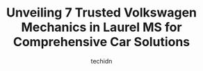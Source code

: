 ---
layout: ampstory
image: https://images.unsplash.com/photo-1579530190412-b35a65e17c8d?ixlib=rb-4.0.3&ixid=MnwxMjA3fDB8MHxwaG90by1wYWdlfHx8fGVufDB8fHx8&auto=format&fit=crop&w=640&h=853&q=80
author: techidn
featured: false
description: Discover the 7 best Volkswagen Mechanic in Laurel MS, USA and ensure your vehicle receives the highest quality of care. These trusted professionals are known for their skill, knowledge, and 
title: Unveiling 7 Trusted Volkswagen Mechanics in Laurel MS for Comprehensive Car Solutions
cover:
   title: Unveiling 7 Trusted Volkswagen Mechanics in Laurel MS for Comprehensive Car Solutions
   subtitle: Rickpate
   background: https://images.unsplash.com/photo-1579530190412-b35a65e17c8d?ixlib=rb-4.0.3&ixid=MnwxMjA3fDB8MHxwaG90by1wYWdlfHx8fGVufDB8fHx8&auto=format&fit=crop&w=640&h=853&q=80

pages: 
 - layout: thirds
   top: <h1>#1 Walmart Auto Care Centers</h1>
   bottom: "<p>Youre lucky if you are able to get your vehicle serviced here in the first place. I asked one of the mechanics whether they were open and was ignored. I then proceeded</p>"
   background: https://www.knot35.com/toplist/wp-content/uploads/2023/06/best-volkswagen-mechanic-1-in-laurel-ms-1685836659.jpeg
   backgroundblur: true
 - layout: thirds
   top: <h1>#2 Auto World</h1>
   bottom: "<p>115 Eastview Dr, Laurel, MS 39443, United States</p>"
   background: https://www.knot35.com/toplist/wp-content/uploads/2023/06/best-volkswagen-mechanic-2-in-laurel-ms-1685836659.jpeg
   cta:
      link: https://www.knot35.com/toplist/unveiling-7-trusted-volkswagen-mechanics-in-laurel-ms-for-comprehensive-car-solutions/
      text: Unveiling 7 Trusted Volkswagen Mechanics in Laurel MS for Comprehensive Car Solutions
 - layout: thirds
   top: <h1>#3 Hermans Auto Tech</h1>
   bottom: "<p>416 N 16th Ave, Laurel, MS 39440, United States</p>"
   background: https://www.knot35.com/toplist/wp-content/uploads/2023/06/best-volkswagen-mechanic-3-in-laurel-ms-1685836659.jpeg
   cta:
      link: https://www.knot35.com/toplist/unveiling-7-trusted-volkswagen-mechanics-in-laurel-ms-for-comprehensive-car-solutions/
      text: Unveiling 7 Trusted Volkswagen Mechanics in Laurel MS for Comprehensive Car Solutions
 - layout: thirds
   top: <h1>#4 A S & H Auto Services - Laurel</h1>
   bottom: "<p>219 N 11th Ave, Laurel, MS 39440, United States</p>"
   background: https://images.unsplash.com/photo-1613843873231-1447db182f97?ixlib=rb-4.0.3&ixid=MnwxMjA3fDB8MHxwaG90by1wYWdlfHx8fGVufDB8fHx8&auto=format&fit=crop&w=640&h=853&q=80
   cta:
      link: https://www.knot35.com/toplist/unveiling-7-trusted-volkswagen-mechanics-in-laurel-ms-for-comprehensive-car-solutions/
      text: Unveiling 7 Trusted Volkswagen Mechanics in Laurel MS for Comprehensive Car Solutions
 - layout: thirds
   top: <h1>#5 Busy Bee Brakes & Alignment</h1>
   bottom: "<p>460 MS-15, Laurel, MS 39440, United States</p>"
   background: https://images.unsplash.com/photo-1534312527009-56c7016453e6?ixlib=rb-4.0.3&ixid=MnwxMjA3fDB8MHxwaG90by1wYWdlfHx8fGVufDB8fHx8&auto=format&fit=crop&w=640&h=853&q=80
   cta:
      link: https://www.knot35.com/toplist/unveiling-7-trusted-volkswagen-mechanics-in-laurel-ms-for-comprehensive-car-solutions/
      text: Unveiling 7 Trusted Volkswagen Mechanics in Laurel MS for Comprehensive Car Solutions
 - layout: thirds
   top: <h1>#6 Professional Automotive</h1>
   bottom: "<p>92 Eastview Drive Hwy, US-84, Laurel, MS 39443, United States</p>"
   background: https://images.unsplash.com/photo-1489648022186-8f49310909a0?ixlib=rb-4.0.3&ixid=MnwxMjA3fDB8MHxwaG90by1wYWdlfHx8fGVufDB8fHx8&auto=format&fit=crop&w=640&h=853&q=80
   cta:
      link: https://www.knot35.com/toplist/unveiling-7-trusted-volkswagen-mechanics-in-laurel-ms-for-comprehensive-car-solutions/
      text: Unveiling 7 Trusted Volkswagen Mechanics in Laurel MS for Comprehensive Car Solutions
 - layout: thirds
   top: <h1>#7 Johnnie Wright Radiator</h1>
   bottom: "<p>315 E 15th St, Laurel, MS 39440, United States</p>"
   background: https://images.unsplash.com/photo-1533735380053-eb8d0759b24a?ixlib=rb-4.0.3&ixid=MnwxMjA3fDB8MHxwaG90by1wYWdlfHx8fGVufDB8fHx8&auto=format&fit=crop&w=640&h=853&q=80
   cta:
      link: https://www.knot35.com/toplist/unveiling-7-trusted-volkswagen-mechanics-in-laurel-ms-for-comprehensive-car-solutions/
      text: Unveiling 7 Trusted Volkswagen Mechanics in Laurel MS for Comprehensive Car Solutions
 - layout: thirds
   middle: Continue reading...
   background: https://images.unsplash.com/photo-1484589065579-248aad0d8b13?ixlib=rb-4.0.3&ixid=MnwxMjA3fDB8MHxwaG90by1wYWdlfHx8fGVufDB8fHx8&auto=format&fit=crop&w=640&h=853&q=80
   cta:
      link: https://www.knot35.com/toplist/unveiling-7-trusted-volkswagen-mechanics-in-laurel-ms-for-comprehensive-car-solutions/
      text: Unveiling 7 Trusted Volkswagen Mechanics in Laurel MS for Comprehensive Car Solutions
      
---
